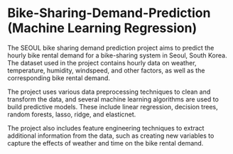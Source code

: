 # Bike-Sharing-Demand-Prediction (Machine Learning Regression)
The SEOUL bike sharing demand prediction project aims to predict the hourly bike rental demand for a bike-sharing system in Seoul, South Korea. The dataset used in the project contains hourly data on weather, temperature, humidity, windspeed, and other factors, as well as the corresponding bike rental demand.

The project uses various data preprocessing techniques to clean and transform the data, and several machine learning algorithms are used to build predictive models. These include linear regression, decision trees, random forests, lasso, ridge, and elasticnet.

The project also includes feature engineering techniques to extract additional information from the data, such as creating new variables to capture the effects of weather and time on the bike rental demand.
